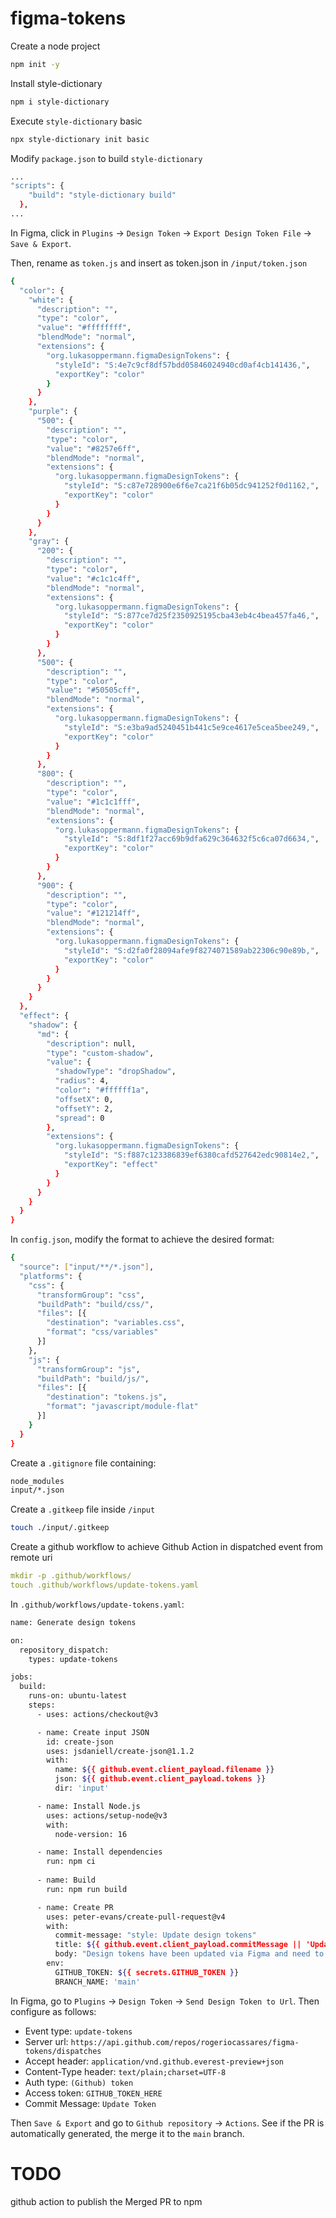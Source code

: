 # figma-tokens

Create a node project
```bash
npm init -y
```

Install style-dictionary
```bash
npm i style-dictionary
```

Execute `style-dictionary` basic
```bash
npx style-dictionary init basic
```

Modify `package.json` to build `style-dictionary`
```bash
...
"scripts": {
    "build": "style-dictionary build"
  },
...
```

In Figma, click in `Plugins` -> `Design Token` -> `Export Design Token File` -> `Save & Export`.

Then, rename as `token.js` and insert as token.json in `/input/token.json` 
```bash
{
  "color": {
    "white": {
      "description": "",
      "type": "color",
      "value": "#ffffffff",
      "blendMode": "normal",
      "extensions": {
        "org.lukasoppermann.figmaDesignTokens": {
          "styleId": "S:4e7c9cf8df57bdd05846024940cd0af4cb141436,",
          "exportKey": "color"
        }
      }
    },
    "purple": {
      "500": {
        "description": "",
        "type": "color",
        "value": "#8257e6ff",
        "blendMode": "normal",
        "extensions": {
          "org.lukasoppermann.figmaDesignTokens": {
            "styleId": "S:c87e728900e6f6e7ca21f6b05dc941252f0d1162,",
            "exportKey": "color"
          }
        }
      }
    },
    "gray": {
      "200": {
        "description": "",
        "type": "color",
        "value": "#c1c1c4ff",
        "blendMode": "normal",
        "extensions": {
          "org.lukasoppermann.figmaDesignTokens": {
            "styleId": "S:877ce7d25f2350925195cba43eb4c4bea457fa46,",
            "exportKey": "color"
          }
        }
      },
      "500": {
        "description": "",
        "type": "color",
        "value": "#50505cff",
        "blendMode": "normal",
        "extensions": {
          "org.lukasoppermann.figmaDesignTokens": {
            "styleId": "S:e3ba9ad5240451b441c5e9ce4617e5cea5bee249,",
            "exportKey": "color"
          }
        }
      },
      "800": {
        "description": "",
        "type": "color",
        "value": "#1c1c1fff",
        "blendMode": "normal",
        "extensions": {
          "org.lukasoppermann.figmaDesignTokens": {
            "styleId": "S:8df1f27acc69b9dfa629c364632f5c6ca07d6634,",
            "exportKey": "color"
          }
        }
      },
      "900": {
        "description": "",
        "type": "color",
        "value": "#121214ff",
        "blendMode": "normal",
        "extensions": {
          "org.lukasoppermann.figmaDesignTokens": {
            "styleId": "S:d2fa0f28094afe9f8274071589ab22306c90e89b,",
            "exportKey": "color"
          }
        }
      }
    }
  },
  "effect": {
    "shadow": {
      "md": {
        "description": null,
        "type": "custom-shadow",
        "value": {
          "shadowType": "dropShadow",
          "radius": 4,
          "color": "#ffffff1a",
          "offsetX": 0,
          "offsetY": 2,
          "spread": 0
        },
        "extensions": {
          "org.lukasoppermann.figmaDesignTokens": {
            "styleId": "S:f887c123386839ef6380cafd527642edc90814e2,",
            "exportKey": "effect"
          }
        }
      }
    }
  }
}
```
In `config.json`, modify the format to achieve the desired format:
```bash
{
  "source": ["input/**/*.json"],
  "platforms": {
    "css": {
      "transformGroup": "css",
      "buildPath": "build/css/",
      "files": [{
        "destination": "variables.css",
        "format": "css/variables"
      }]
    },
    "js": {
      "transformGroup": "js",
      "buildPath": "build/js/",
      "files": [{
        "destination": "tokens.js",
        "format": "javascript/module-flat"
      }]
    }
  }
}
```

Create a `.gitignore` file containing:
```bash
node_modules
input/*.json
```

Create a `.gitkeep` file inside `/input`
```bash
touch ./input/.gitkeep
```
Create a github workflow to achieve Github Action in dispatched event from remote uri
```yaml
mkdir -p .github/workflows/
touch .github/workflows/update-tokens.yaml
```
In `.github/workflows/update-tokens.yaml`:
```bash
name: Generate design tokens

on:
  repository_dispatch:
    types: update-tokens

jobs:
  build:
    runs-on: ubuntu-latest
    steps:
      - uses: actions/checkout@v3

      - name: Create input JSON
        id: create-json
        uses: jsdaniell/create-json@1.1.2
        with:
          name: ${{ github.event.client_payload.filename }}
          json: ${{ github.event.client_payload.tokens }}
          dir: 'input'

      - name: Install Node.js
        uses: actions/setup-node@v3
        with:
          node-version: 16

      - name: Install dependencies
        run: npm ci
      
      - name: Build
        run: npm run build

      - name: Create PR 
        uses: peter-evans/create-pull-request@v4
        with:
          commit-message: "style: Update design tokens"
          title: ${{ github.event.client_payload.commitMessage || 'Update design tokens' }}
          body: "Design tokens have been updated via Figma and need to be reviewed."
        env:
          GITHUB_TOKEN: ${{ secrets.GITHUB_TOKEN }}
          BRANCH_NAME: 'main'
```

In Figma, go to `Plugins` -> `Design Token` -> `Send Design Token to Url`. Then configure as follows:
* Event type: `update-tokens`
* Server url: `https://api.github.com/repos/rogeriocassares/figma-tokens/dispatches`
* Accept header: `application/vnd.github.everest-preview+json`
* Content-Type header: `text/plain;charset=UTF-8`
* Auth type: `(Github) token`
* Access token: `GITHUB_TOKEN_HERE`
* Commit Message: `Update Token`

Then `Save & Export` and go to `Github repository` -> `Actions`. See if the PR is automatically generated, the merge it to the `main` branch.

# TODO
github action to publish the Merged PR to npm
